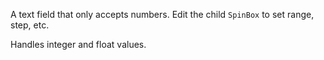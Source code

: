 A text field that only accepts numbers. Edit the child `SpinBox` to set range, step, etc.

Handles integer and float values.
